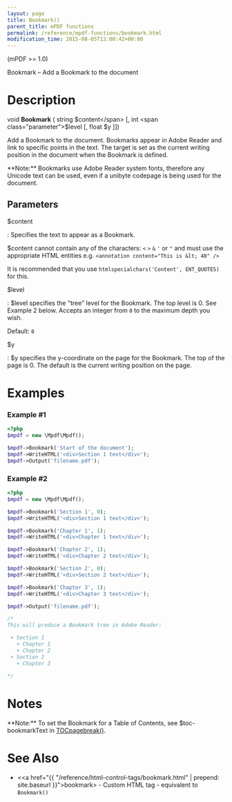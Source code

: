 ```yaml
---
layout: page
title: Bookmark()
parent_title: mPDF functions
permalink: /reference/mpdf-functions/bookmark.html
modification_time: 2015-08-05T12:00:42+00:00
---
```


(mPDF >= 1.0)

Bookmark – Add a Bookmark to the document

# Description

void **Bookmark** ( 
string <span class="parameter">$content</span> 
[, int <span class="parameter">$level</span> 
[, float <span class="parameter">$y</span> 
]])

Add a Bookmark to the document. Bookmarks appear in Adobe Reader and link to specific points in the text. 
The target is set as the current writing position in the document when the Bookmark is defined.

<div class="alert alert-info" role="alert" markdown="1">
  **Note:** Bookmarks use Adobe Reader system fonts, therefore any Unicode text can be used, even 
  if a unibyte codepage is being used for the document.
</div>

## Parameters

<span class="parameter">$content</span>

: Specifies the text to appear as a Bookmark.

  <span class="parameter">$content</span> cannot contain any of the characters: `<` `>` `&` `'` or `"` and must use 
  the appropriate HTML entities e.g. `<annotation content="This is &lt; 40" />`

  It is recommended that you use `htmlspecialchars('Content', ENT_QUOTES)` for this.

<span class="parameter">$level</span>

: <span class="parameter">$level</span> specifies the "tree" level for the Bookmark. The top level is 0. See Example 2 
  below. Accepts an integer from `0` to the maximum depth you wish.

  Default: `0`

<span class="parameter">$y</span>

: <span class="parameter">$y</span> specifies the y-coordinate on the page for the Bookmark. The top of the page is 0. 
  The default is the current writing position on the page.


# Examples

### Example #1

```php
<?php
$mpdf = new \Mpdf\Mpdf();

$mpdf->Bookmark('Start of the document');
$mpdf->WriteHTML('<div>Section 1 text</div>');
$mpdf->Output('filename.pdf');

```

### Example #2

```php
<?php
$mpdf = new \Mpdf\Mpdf();

$mpdf->Bookmark('Section 1', 0);
$mpdf->WriteHTML('<div>Section 1 text</div>');

$mpdf->Bookmark('Chapter 1', 1);
$mpdf->WriteHTML('<div>Chapter 1 text</div>');

$mpdf->Bookmark('Chapter 2', 1);
$mpdf->WriteHTML('<div>Chapter 2 text</div>');

$mpdf->Bookmark('Section 2', 0);
$mpdf->WriteHTML('<div>Section 2 text</div>');

$mpdf->Bookmark('Chapter 3', 1);
$mpdf->WriteHTML('<div>Chapter 3 text</div>');

$mpdf->Output('filename.pdf');

/*
This will produce a Bookmark tree in Adobe Reader:

 + Section 1
   + Chapter 1
   + Chapter 2
 + Section 2
   + Chapter 3
   
*/

```

# Notes

<div class="alert alert-info" role="alert" markdown="1">
  **Note:** To set the Bookmark for a Table of Contents, see <span class="parameter">$toc-bookmarkText</span> 
  in <a href="{{ "/reference/mpdf-functions/tocpagebreak.html" | prepend: site.baseurl }}">TOCpagebreak()</a>.
</div>

# See Also

 * &lt;<a href="{{ "/reference/html-control-tags/bookmark.html" | prepend: site.baseurl }}">bookmark</a>&gt; - Custom HTML tag - equivalent to `Bookmark()`
